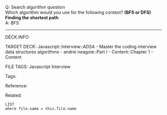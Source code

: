 Q: Search algorithm question  
Which algorithm would you use for the following context? **(BFS or DFS)**  
**Finding the shortest path**  
A: BFS


---

DECK INFO

TARGET DECK: Javascript::Interview::ADSA - Master the coding interview data structures algorithms - andrei neagoie::Part I - Content::Chapter 1 - Content

FILE TAGS: Javascript Interview

Tags:

Reference:

Related:

```dataview
LIST
where file.name = this.file.name
```
